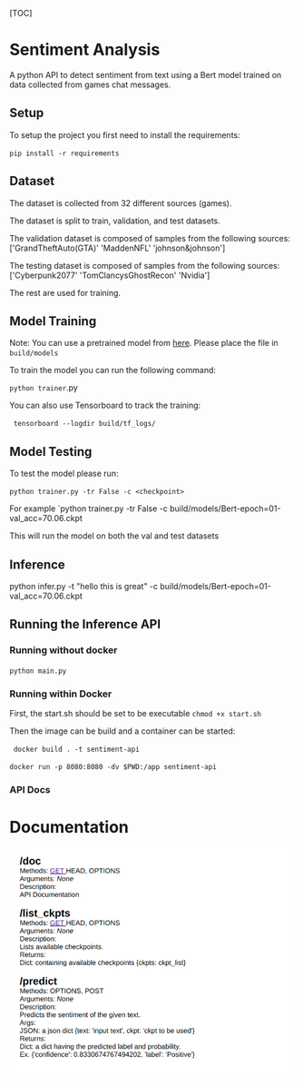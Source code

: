 [TOC]



# Sentiment Analysis

A python API to detect sentiment from text using a Bert model trained on data collected from games chat messages.

## Setup

To setup the project you first need to install the requirements:

`pip install -r requirements`

## Dataset

The dataset is collected from 32 different sources (games).

The dataset is split to train, validation, and test datasets.

The validation dataset is composed of samples from the following sources:['GrandTheftAuto(GTA)' 'MaddenNFL' 'johnson&johnson']

The testing dataset is composed of samples from the following sources: ['Cyberpunk2077' 'TomClancysGhostRecon' 'Nvidia']

The rest are used for training.

## Model Training

Note: You can use a pretrained model from [here](https://drive.google.com/file/d/1EqW1jjdMRYPOvty8VF8J14avC-iAYAJ1/view?usp=sharing). Please place the file in `build/models`

To train the model you can run the following command:

`python trainer`.py

You can also use Tensorboard to track the training:

` tensorboard --logdir build/tf_logs/`

## Model Testing

To test the model please run:

`python trainer.py -tr False -c <checkpoint>`

For example `python trainer.py -tr False -c build/models/Bert-epoch=01-val_acc=70.06.ckpt

This will run the model on both the val and test datasets

## Inference

python infer.py -t "hello this is great" -c build/models/Bert-epoch=01-val_acc=70.06.ckpt

## Running the Inference API

### Running without docker

`python main.py`

### Running within Docker

First, the start.sh should be set to be executable `chmod +x start.sh`

Then the image can be build and a container can be started:

` docker build . -t sentiment-api`

`docker run -p 8080:8080 -dv $PWD:/app sentiment-api`

### API Docs

<h1>
	Documentation
</h1>
<img src="./images/docs.png">

